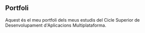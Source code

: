 ## Portfoli

Aquest és el meu portfoli dels meus estudis del Cicle Superior de Desenvolupament d'Aplicacions Multiplataforma.
